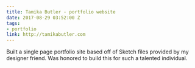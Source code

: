 ```yaml
---
title: Tamika Butler - portfolio website
date: 2017-08-29 03:52:00 Z
tags:
- portfolio
link: http://tamikabutler.com
---
```


Built a single page portfolio site based off of Sketch files provided by my designer friend. Was honored to build this for such a talented individual.